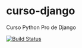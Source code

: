 # curso-django
Curso Python Pro de Django

[![Build Status](https://travis-ci.com/Marcio-Souza/curso-django.svg?branch=master)](https://travis-ci.com/Marcio-Souza/curso-django)
